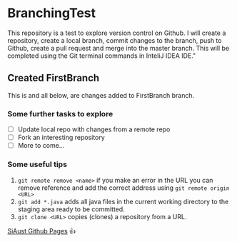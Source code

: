  # BranchingTest
 This repository is a test to explore version control on Github.
 I will create a repository, 
 create a local branch, commit changes
 to the branch, push to Github, create a pull request
 and merge into the master branch. This will be completed
 using the Git terminal commands in InteliJ IDEA IDE."
 ## Created FirstBranch
 This is and all below, are changes added to FirstBranch branch.
 ### Some further tasks to explore
 - [ ] Update local repo with changes from a remote repo
 - [ ] Fork an interesting repository
 - [ ] More to come...
 
 ### Some useful tips
 1. `git remote remove <name>` if you make an error in the URL you can remove
 reference and add the correct address using `git remote origin <URL>`
 2. `git add *.java` adds all java files in the current working directory
 to the staging area ready to be committed.
 3. `git clone <URL>` copies (clones) a repository from a URL.

[SiAust Github Pages](https://siaust.github.io) :+1: